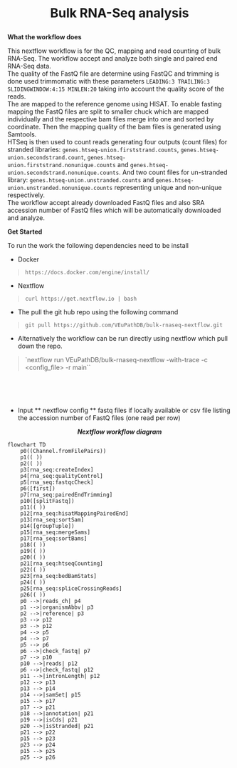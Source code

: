# <p align=center>Bulk RNA-Seq analysis</p>

**<p align=left>What the workflow does</p>**
This nextflow workflow is for the QC, mapping and read counting of bulk RNA-Seq. The workflow accept and analyze both single and paired end RNA-Seq data.  
The quality of the FastQ file are determine using FastQC and trimming is done used trimmomatic with these parameters `LEADING:3 TRAILING:3 SLIDINGWINDOW:4:15 MINLEN:20` taking into account the quality score of the reads.
<br />
The are mapped to the reference genome using HISAT. To enable fasting mapping the FastQ files are split to smaller chuck which are mapped individually and the respective bam files merge into one and sorted by coordinate. Then the mapping quality of the bam files is generated using Samtools. 
<br />
HTSeq is then used to count reads generating four outputs (count files) for stranded libraries: `genes.htseq-union.firststrand.counts`, `genes.htseq-union.secondstrand.count`, `genes.htseq-union.firststrand.nonunique.counts` and `genes.htseq-union.secondstrand.nonunique.counts`. And two count files for un-stranded library: `genes.htseq-union.unstranded.counts` and `genes.htseq-union.unstranded.nonunique.counts` representing unique and non-unique respectively. 
<br />
The workflow accept already downloaded FastQ files and also SRA accession number of FastQ files which will be automatically downloaded and analyze.


**<p align=left>Get Started</p>**
To run the work the following dependencies need to be install
* Docker
> `https://docs.docker.com/engine/install/`
* Nextflow
> `curl https://get.nextflow.io | bash`

* The pull the git hub repo using the following command
> `git pull https://github.com/VEuPathDB/bulk-rnaseq-nextflow.git`

* Alternatively the workflow can be run directly using nextflow which pull down the repo. 
> `nextflow run VEuPathDB/bulk-rnaseq-nextflow -with-trace -c  <config_file> -r main``


<br />
<br />
<br />

* Input 
** nextflow config
** fastq files if locally available or csv file listing the accession number of FastQ files (one read per row)

***<p align=center>Nextflow workflow diagram</p>*** 
```mermaid
flowchart TD
    p0((Channel.fromFilePairs))
    p1(( ))
    p2(( ))
    p3[rna_seq:createIndex]
    p4[rna_seq:qualityControl]
    p5[rna_seq:fastqcCheck]
    p6([first])
    p7[rna_seq:pairedEndTrimming]
    p10([splitFastq])
    p11(( ))
    p12[rna_seq:hisatMappingPairedEnd]
    p13[rna_seq:sortSam]
    p14([groupTuple])
    p15[rna_seq:mergeSams]
    p17[rna_seq:sortBams]
    p18(( ))
    p19(( ))
    p20(( ))
    p21[rna_seq:htseqCounting]
    p22(( ))
    p23[rna_seq:bedBamStats]
    p24(( ))
    p25[rna_seq:spliceCrossingReads]
    p26(( ))
    p0 -->|reads_ch| p4
    p1 -->|organismAbbv| p3
    p2 -->|reference| p3
    p3 --> p12
    p3 --> p12
    p4 --> p5
    p4 --> p7
    p5 --> p6
    p6 -->|check_fastq| p7
    p7 --> p10
    p10 -->|reads| p12
    p6 -->|check_fastq| p12
    p11 -->|intronLength| p12
    p12 --> p13
    p13 --> p14
    p14 -->|samSet| p15
    p15 --> p17
    p17 --> p21
    p18 -->|annotation| p21
    p19 -->|isCds| p21
    p20 -->|isStranded| p21
    p21 --> p22
    p15 --> p23
    p23 --> p24
    p15 --> p25
    p25 --> p26
```
